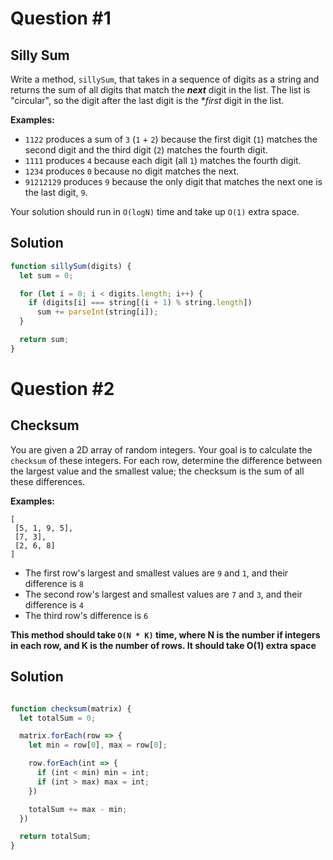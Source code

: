 # Question \#1
## Silly Sum

Write a method, `sillySum`, that takes in a sequence of digits as a string and returns the sum of all digits that match the **_next_** digit in the list. The list is "circular", so the digit after the last digit is the **first* digit in the list.

**Examples:**

- `1122` produces a sum of `3` (`1` + `2`) because the first digit (`1`) matches the second digit and the third digit (`2`) matches the fourth digit.
- `1111` produces `4` because each digit (all `1`) matches the fourth digit.
- `1234` produces `0` because no digit matches the next.
- `91212129` produces `9` because the only digit that matches the next one is the last digit, `9`.

Your solution should run in `O(logN)` time and take up `O(1)` extra space.

## Solution

```js
function sillySum(digits) {
  let sum = 0;

  for (let i = 0; i < digits.length; i++) {
    if (digits[i] === string[(i + 1) % string.length])
      sum += parseInt(string[i]);
  }

  return sum;
}
```

# Question \#2
## Checksum

You are given a 2D array of random integers. Your goal is to calculate the `checksum` of these integers. For each row, determine the difference between the largest value and the smallest value; the checksum is the sum of all these differences.

**Examples:**

```
[
 [5, 1, 9, 5],
 [7, 3],
 [2, 6, 8]
]
```

* The first row's largest and smallest values are `9` and `1`, and their difference is `8`
* The second row's largest and smallest values are `7` and `3`, and their difference is `4`
* The third row's difference is `6`

**This method should take `O(N * K)` time, where N is the number if integers in each row, and K is the number of rows. It should take O(1) extra space**

## Solution

```js

function checksum(matrix) {
  let totalSum = 0;

  matrix.forEach(row => {
    let min = row[0], max = row[0];

    row.forEach(int => {
      if (int < min) min = int;
      if (int > max) max = int;
    })

    totalSum += max - min;
  })

  return totalSum;
}
```
